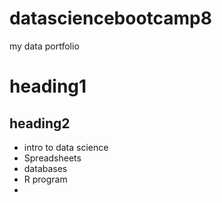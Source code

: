 # datasciencebootcamp8
my data portfolio

# heading1

## heading2

- intro to data science
- Spreadsheets
- databases
- R program
- 








